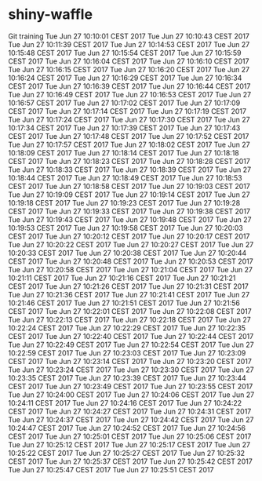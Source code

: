 # shiny-waffle
Git training
Tue Jun 27 10:10:01 CEST 2017
Tue Jun 27 10:10:43 CEST 2017
Tue Jun 27 10:11:39 CEST 2017
Tue Jun 27 10:14:53 CEST 2017
Tue Jun 27 10:15:48 CEST 2017
Tue Jun 27 10:15:54 CEST 2017
Tue Jun 27 10:15:59 CEST 2017
Tue Jun 27 10:16:04 CEST 2017
Tue Jun 27 10:16:10 CEST 2017
Tue Jun 27 10:16:15 CEST 2017
Tue Jun 27 10:16:20 CEST 2017
Tue Jun 27 10:16:24 CEST 2017
Tue Jun 27 10:16:29 CEST 2017
Tue Jun 27 10:16:34 CEST 2017
Tue Jun 27 10:16:39 CEST 2017
Tue Jun 27 10:16:44 CEST 2017
Tue Jun 27 10:16:49 CEST 2017
Tue Jun 27 10:16:53 CEST 2017
Tue Jun 27 10:16:57 CEST 2017
Tue Jun 27 10:17:02 CEST 2017
Tue Jun 27 10:17:09 CEST 2017
Tue Jun 27 10:17:14 CEST 2017
Tue Jun 27 10:17:19 CEST 2017
Tue Jun 27 10:17:24 CEST 2017
Tue Jun 27 10:17:30 CEST 2017
Tue Jun 27 10:17:34 CEST 2017
Tue Jun 27 10:17:39 CEST 2017
Tue Jun 27 10:17:43 CEST 2017
Tue Jun 27 10:17:48 CEST 2017
Tue Jun 27 10:17:52 CEST 2017
Tue Jun 27 10:17:57 CEST 2017
Tue Jun 27 10:18:02 CEST 2017
Tue Jun 27 10:18:09 CEST 2017
Tue Jun 27 10:18:14 CEST 2017
Tue Jun 27 10:18:18 CEST 2017
Tue Jun 27 10:18:23 CEST 2017
Tue Jun 27 10:18:28 CEST 2017
Tue Jun 27 10:18:33 CEST 2017
Tue Jun 27 10:18:39 CEST 2017
Tue Jun 27 10:18:44 CEST 2017
Tue Jun 27 10:18:49 CEST 2017
Tue Jun 27 10:18:53 CEST 2017
Tue Jun 27 10:18:58 CEST 2017
Tue Jun 27 10:19:03 CEST 2017
Tue Jun 27 10:19:09 CEST 2017
Tue Jun 27 10:19:14 CEST 2017
Tue Jun 27 10:19:18 CEST 2017
Tue Jun 27 10:19:23 CEST 2017
Tue Jun 27 10:19:28 CEST 2017
Tue Jun 27 10:19:33 CEST 2017
Tue Jun 27 10:19:38 CEST 2017
Tue Jun 27 10:19:43 CEST 2017
Tue Jun 27 10:19:48 CEST 2017
Tue Jun 27 10:19:53 CEST 2017
Tue Jun 27 10:19:58 CEST 2017
Tue Jun 27 10:20:03 CEST 2017
Tue Jun 27 10:20:12 CEST 2017
Tue Jun 27 10:20:17 CEST 2017
Tue Jun 27 10:20:22 CEST 2017
Tue Jun 27 10:20:27 CEST 2017
Tue Jun 27 10:20:33 CEST 2017
Tue Jun 27 10:20:38 CEST 2017
Tue Jun 27 10:20:44 CEST 2017
Tue Jun 27 10:20:48 CEST 2017
Tue Jun 27 10:20:53 CEST 2017
Tue Jun 27 10:20:58 CEST 2017
Tue Jun 27 10:21:04 CEST 2017
Tue Jun 27 10:21:11 CEST 2017
Tue Jun 27 10:21:16 CEST 2017
Tue Jun 27 10:21:21 CEST 2017
Tue Jun 27 10:21:26 CEST 2017
Tue Jun 27 10:21:31 CEST 2017
Tue Jun 27 10:21:36 CEST 2017
Tue Jun 27 10:21:41 CEST 2017
Tue Jun 27 10:21:46 CEST 2017
Tue Jun 27 10:21:51 CEST 2017
Tue Jun 27 10:21:56 CEST 2017
Tue Jun 27 10:22:01 CEST 2017
Tue Jun 27 10:22:08 CEST 2017
Tue Jun 27 10:22:13 CEST 2017
Tue Jun 27 10:22:18 CEST 2017
Tue Jun 27 10:22:24 CEST 2017
Tue Jun 27 10:22:29 CEST 2017
Tue Jun 27 10:22:35 CEST 2017
Tue Jun 27 10:22:40 CEST 2017
Tue Jun 27 10:22:44 CEST 2017
Tue Jun 27 10:22:49 CEST 2017
Tue Jun 27 10:22:54 CEST 2017
Tue Jun 27 10:22:59 CEST 2017
Tue Jun 27 10:23:03 CEST 2017
Tue Jun 27 10:23:09 CEST 2017
Tue Jun 27 10:23:14 CEST 2017
Tue Jun 27 10:23:20 CEST 2017
Tue Jun 27 10:23:24 CEST 2017
Tue Jun 27 10:23:30 CEST 2017
Tue Jun 27 10:23:35 CEST 2017
Tue Jun 27 10:23:39 CEST 2017
Tue Jun 27 10:23:44 CEST 2017
Tue Jun 27 10:23:49 CEST 2017
Tue Jun 27 10:23:55 CEST 2017
Tue Jun 27 10:24:00 CEST 2017
Tue Jun 27 10:24:06 CEST 2017
Tue Jun 27 10:24:11 CEST 2017
Tue Jun 27 10:24:16 CEST 2017
Tue Jun 27 10:24:22 CEST 2017
Tue Jun 27 10:24:27 CEST 2017
Tue Jun 27 10:24:31 CEST 2017
Tue Jun 27 10:24:37 CEST 2017
Tue Jun 27 10:24:42 CEST 2017
Tue Jun 27 10:24:47 CEST 2017
Tue Jun 27 10:24:52 CEST 2017
Tue Jun 27 10:24:56 CEST 2017
Tue Jun 27 10:25:01 CEST 2017
Tue Jun 27 10:25:06 CEST 2017
Tue Jun 27 10:25:12 CEST 2017
Tue Jun 27 10:25:17 CEST 2017
Tue Jun 27 10:25:22 CEST 2017
Tue Jun 27 10:25:27 CEST 2017
Tue Jun 27 10:25:32 CEST 2017
Tue Jun 27 10:25:37 CEST 2017
Tue Jun 27 10:25:42 CEST 2017
Tue Jun 27 10:25:47 CEST 2017
Tue Jun 27 10:25:51 CEST 2017
